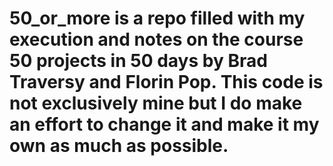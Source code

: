 # 50_or_more is a repo filled with my execution and notes on the course 50 projects in 50 days by Brad Traversy and Florin Pop. This code is not exclusively mine but I do make an effort to change it and make it my own as much as possible.
